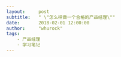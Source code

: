 ```yaml
---
layout:     post
subtitle:   " \"怎么样做一个合格的产品经理\""
date:       2018-02-01 12:00:00
author:     "whurock"
tags:
    - 产品经理
    - 学习笔记
---
```

